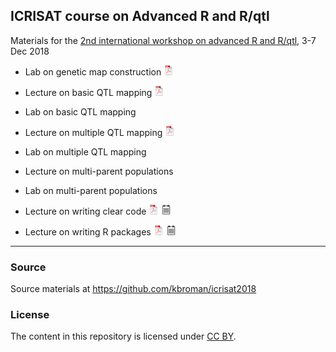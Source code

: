 ## ICRISAT course on Advanced R and R/qtl

Materials for the [2nd international workshop on advanced R and
R/qtl](https://www.icrisat.org/event/2nd-international-workshop-on-advanced-r-r-qtl/),
3-7 Dec 2018

- Lab on genetic map construction
[![pdf](icons16/pdf-icon.png)](https://kbroman.org/icrisat2018/geneticmaps.pdf)

- Lecture on basic QTL mapping
[![pdf](icons16/pdf-icon.png)](https://kbroman.org/icrisat2018/lec1_introqtl.pdf)

- Lab on basic QTL mapping

- Lecture on multiple QTL mapping
[![pdf](icons16/pdf-icon.png)](https://kbroman.org/icrisat2018/lec2_multiqtl.pdf)

- Lab on multiple QTL mapping

- Lecture on multi-parent populations

- Lab on multi-parent populations

- Lecture on writing clear code
[![pdf](icons16/pdf-icon.png)](https://kbroman.org/icrisat2018/lec4a_clearcode.pdf)
[![pdf w/notes](icons16/notes-icon.png)](https://kbroman.org/icrisat2018/lec4a_clearcode_withnotes.pdf)

- Lecture on writing R packages
[![pdf](icons16/pdf-icon.png)](https://kbroman.org/icrisat2018/lec4b_rpack.pdf)
[![pdf w/notes](icons16/notes-icon.png)](https://kbroman.org/icrisat2018/lec4b_rpack_withnotes.pdf)


---

### Source

Source materials at <https://github.com/kbroman/icrisat2018>


### License

The content in this repository is licensed under [CC BY](https://creativecommons.org/licenses/by/3.0/).
